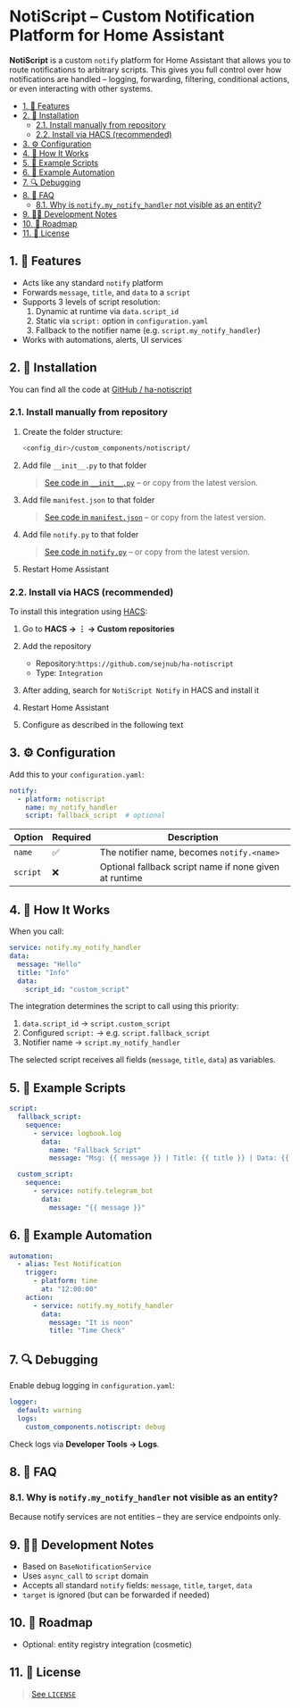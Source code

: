# NotiScript – Custom Notification Platform for Home Assistant

**NotiScript** is a custom `notify` platform for Home Assistant that allows you to route notifications to arbitrary scripts.
This gives you full control over how notifications are handled – logging, forwarding, filtering, conditional actions, or even interacting with other systems.

- [1. 🔧 Features](#1--features)
- [2. 📂 Installation](#2--installation)
  - [2.1. Install manually from repository](#21-install-manually-from-repository)
  - [2.2. Install via HACS (recommended)](#22-install-via-hacs-recommended)
- [3. ⚙️ Configuration](#3-️-configuration)
- [4. 🚀 How It Works](#4--how-it-works)
- [5. 🧪 Example Scripts](#5--example-scripts)
- [6. 🧰 Example Automation](#6--example-automation)
- [7. 🔍 Debugging](#7--debugging)
- [8. 💬 FAQ](#8--faq)
  - [8.1. Why is `notify.my_notify_handler` not visible as an entity?](#81-why-is-notifymy_notify_handler-not-visible-as-an-entity)
- [9. 👨‍💻 Development Notes](#9--development-notes)
- [10. 🏁 Roadmap](#10--roadmap)
- [11. 📝 License](#11--license)

## 1. 🔧 Features

- Acts like any standard `notify` platform
- Forwards `message`, `title`, and `data` to a `script`
- Supports 3 levels of script resolution:
  1. Dynamic at runtime via `data.script_id`
  2. Static via `script:` option in `configuration.yaml`
  3. Fallback to the notifier name (e.g. `script.my_notify_handler`)
- Works with automations, alerts, UI services

## 2. 📂 Installation

You can find all the code at [GitHub / ha-notiscript](https://github.com/sejnub/ha-notiscript)

### 2.1. Install manually from repository

1. Create the folder structure:

   ```sh
   <config_dir>/custom_components/notiscript/
   ```

2. Add file `__init__.py` to that folder

   > [See code in `__init__.py`](custom_components/notiscript/__init__.py) – or copy from the latest version.

3. Add file `manifest.json` to  that folder
   > [See code in `manifest.json`](custom_components/notiscript/manifest.json) – or copy from the latest version.

4. Add file `notify.py` to that folder
    > [See code in `notify.py`](custom_components/notiscript/notify.py) – or copy from the latest version.

5. Restart Home Assistant

### 2.2. Install via HACS (recommended)

To install this integration using [HACS](https://hacs.xyz):

1. Go to **HACS → ⋮ → Custom repositories**

2. Add the repository 

   - Repository:`https://github.com/sejnub/ha-notiscript`
   - Type: `Integration`

3. After adding, search for `NotiScript Notify` in HACS and install it

4. Restart Home Assistant
5. Configure as described in the following text

## 3. ⚙️ Configuration

Add this to your `configuration.yaml`:

```yaml
notify:
  - platform: notiscript
    name: my_notify_handler
    script: fallback_script  # optional
```

| Option   | Required | Description                                            |
| -------- | -------- | ------------------------------------------------------ |
| `name`   | ✅        | The notifier name, becomes `notify.<name>`             |
| `script` | ❌        | Optional fallback script name if none given at runtime |

## 4. 🚀 How It Works

When you call:

```yaml
service: notify.my_notify_handler
data:
  message: "Hello"
  title: "Info"
  data:
    script_id: "custom_script"
```

The integration determines the script to call using this priority:

1. `data.script_id` → `script.custom_script`
2. Configured `script:` → e.g. `script.fallback_script`
3. Notifier name → `script.my_notify_handler`

The selected script receives all fields (`message`, `title`, `data`) as variables.

## 5. 🧪 Example Scripts

```yaml
script:
  fallback_script:
    sequence:
      - service: logbook.log
        data:
          name: "Fallback Script"
          message: "Msg: {{ message }} | Title: {{ title }} | Data: {{ data | to_json }}"
```

```yaml
  custom_script:
    sequence:
      - service: notify.telegram_bot
        data:
          message: "{{ message }}"
```

## 6. 🧰 Example Automation

```yaml
automation:
  - alias: Test Notification
    trigger:
      - platform: time
        at: "12:00:00"
    action:
      - service: notify.my_notify_handler
        data:
          message: "It is noon"
          title: "Time Check"
```

## 7. 🔍 Debugging

Enable debug logging in `configuration.yaml`:

```yaml
logger:
  default: warning
  logs:
    custom_components.notiscript: debug
```

Check logs via **Developer Tools → Logs**.

## 8. 💬 FAQ

### 8.1. Why is `notify.my_notify_handler` not visible as an entity?

Because notify services are not entities – they are service endpoints only.

## 9. 👨‍💻 Development Notes

- Based on `BaseNotificationService`
- Uses `async_call` to `script` domain
- Accepts all standard `notify` fields: `message`, `title`, `target`, `data`
- `target` is ignored (but can be forwarded if needed)

## 10. 🏁 Roadmap

- Optional: entity registry integration (cosmetic)

## 11. 📝 License

> [See `LICENSE`](./LICENSE)
